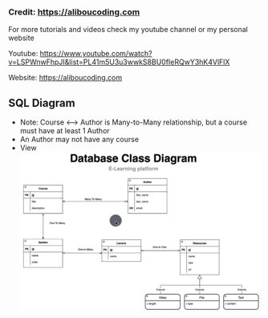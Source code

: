 ### Credit: https://aliboucoding.com

For more tutorials and videos check my youtube channel or my personal website

Youtube: https://www.youtube.com/watch?v=LSPWnwFhpJI&list=PL41m5U3u3wwkS8BU0fIeRQwY3hK4VlFlX

Website: https://aliboucoding.com

## SQL Diagram

- Note: Course <--> Author is Many-to-Many relationship, but a course must have at least 1 Author
- An Author may not have any course
- View ![SQL Diagram](./SQLDiagram.png)

